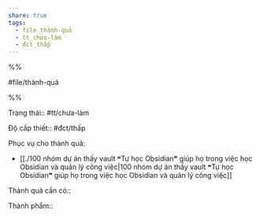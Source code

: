 ```yaml
---  
share: true  
tags:  
  - file_thành-quả  
  - tt_chưa-làm  
  - đct_thấp  
---  
```

  
%%  
#file/thành-quả  
%%  
Trạng thái:: #tt/chưa-làm  
Độ cấp thiết:: #đct/thấp  
  
Phục vụ cho thành quả:  
- [[./100 nhóm dự án thấy vault ❝Tự học Obsidian❞ giúp họ trong việc học Obsidian và quản lý công việc|100 nhóm dự án thấy vault ❝Tự học Obsidian❞ giúp họ trong việc học Obsidian và quản lý công việc]]  
  
Thành quả cần có::   
  
Thành phẩm::  
